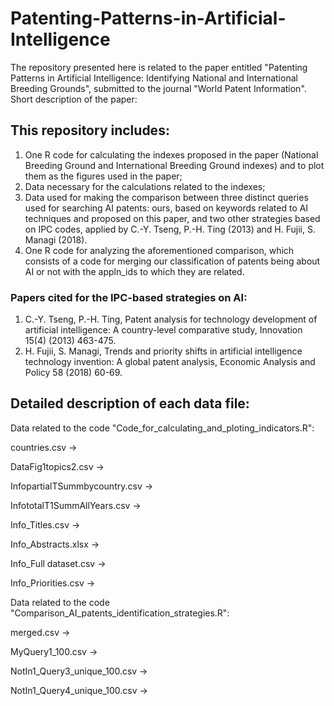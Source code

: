 # Patenting-Patterns-in-Artificial-Intelligence

The repository presented here is related to the paper entitled "Patenting Patterns in Artificial Intelligence: 
Identifying National and International Breeding Grounds", submitted to the journal "World Patent Information". Short description of the paper:

## This repository includes:
1. One R code for calculating the indexes proposed in the paper (National Breeding Ground and International Breeding Ground indexes) and to plot them as the figures used in the paper;
2. Data necessary for the calculations related to the indexes;
3. Data used for making the comparison between three distinct queries used for searching AI patents: ours, based on keywords related to AI techniques and proposed on this paper,  and two other strategies based on IPC codes, applied by C.-Y. Tseng, P.-H. Ting (2013) and H. Fujii, S. Managi (2018).
4. One R code for analyzing the aforementioned comparison, which consists of a code for merging our classification of patents being about AI or not with the appln_ids to which they are related.

### Papers cited for the IPC-based strategies on AI: 
1. C.-Y. Tseng, P.-H. Ting, Patent analysis for technology development of artificial intelligence: A country-level comparative study, Innovation 15(4) (2013) 463-475.
2. H. Fujii, S. Managi, Trends and priority shifts in artificial intelligence technology invention: A global patent analysis, Economic Analysis and Policy 58 (2018) 60-69.

## Detailed description of each data file:

Data related to the code "Code_for_calculating_and_ploting_indicators.R":

countries.csv →

DataFig1topics2.csv →

InfopartialTSummbycountry.csv →

InfototalT1SummAllYears.csv →

Info_Titles.csv →

Info_Abstracts.xlsx →

Info_Full dataset.csv →

Info_Priorities.csv →

Data related to the code "Comparison_AI_patents_identification_strategies.R":

merged.csv → 

MyQuery1_100.csv → 

NotIn1_Query3_unique_100.csv →

NotIn1_Query4_unique_100.csv → 

